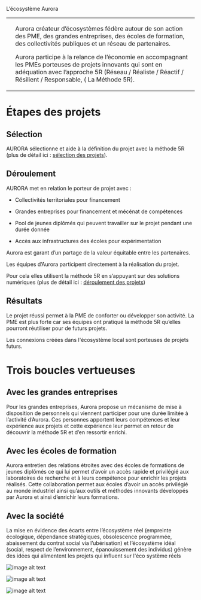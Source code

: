 L’écosystème Aurora

<div class="table-responsive">
<table class="table table-striped table-bordered .table-hover ">
  <tr>
    <td></td>
    <td>


Aurora créateur d’écosystèmes fédère autour de son action des PME, des grandes entreprises, des écoles de formation, des collectivités publiques et un réseau de partenaires.

Aurora participe à la relance de l’économie en accompagnant les PMEs porteuses de projets innovants qui sont  en adéquation avec l’approche 5R (Réseau / Réaliste / Réactif / Résilient / Responsable, ( La Méthode 5R).
</td>
  </tr>
</table>
</div>


# Étapes des projets

## Sélection

AURORA sélectionne et aide à la définition du projet avec la méthode 5R (plus de détail ici  : [sélection des projets](https://docs.google.com/document/d/1bcwOTAp4VftFWj_gJaw8ezS8wbvNRweLeX_c7INDIsY/edit#heading=h.55wbarpyqxgu)).

## Déroulement

AURORA met en relation le porteur de projet avec : 

* Collectivités territoriales pour financement

* Grandes entreprises pour financement et mécénat de compétences

* Pool de jeunes diplômés qui peuvent travailler sur le projet pendant une durée donnée

* Accès aux infrastructures des écoles pour expérimentation

Aurora est garant d’un partage de la valeur équitable entre les partenaires.

 

Les équipes d’Aurora participent directement  à la réalisation du projet.

Pour cela elles utilisent la méthode 5R en s’appuyant sur des solutions numériques (plus de détail ici : [déroulement des projets](https://docs.google.com/document/d/1bcwOTAp4VftFWj_gJaw8ezS8wbvNRweLeX_c7INDIsY/edit#heading=h.n8chzb53bikr))

## Résultats

Le projet réussi permet à la PME de conforter ou développer son activité. La PME est plus forte car ses équipes ont pratiqué la méthode 5R qu’elles pourront réutiliser pour de futurs projets.

Les connexions créées  dans l'écosystème local sont porteuses de projets futurs.

# Trois boucles vertueuses

## Avec les grandes entreprises

Pour les grandes entreprises, Aurora propose un mécanisme de mise à disposition de personnels qui viennent participer  pour une durée limitée à l’activité d’Aurora. Ces personnes apportent leurs compétences et leur expérience aux projets et cette expérience leur permet en retour de découvrir la méthode 5R et d’en ressortir enrichi.

## Avec les écoles de formation

Aurora entretien des relations étroites avec des écoles de formations de jeunes diplômés ce qui lui permet d’avoir un accès rapide et privilégié aux laboratoires de recherche et à leurs compétence pour enrichir les projets réalisés. Cette collaboration permet aux écoles d’avoir un accès privilégié au monde industriel ainsi qu’aux outils et méthodes innovants développés par Aurora et ainsi d’enrichir leurs formations.

## Avec la société

La mise en évidence des écarts entre l’écosystème réel (empreinte écologique, dépendance stratégiques, obsolescence programmée, abaissement du contrat social via l’ubérisation) et l’écosystème idéal (social, respect de l’environnement, épanouissement des individus) génère des  idées qui alimentent les projets qui influent sur l'éco système réels

![image alt text](image_0.png)

![image alt text](image_1.png)

![image alt text](image_2.png)

